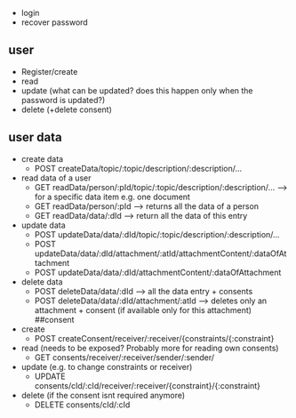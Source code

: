 
- login
- recover password
## user
- Register/create
- read 
- update (what can be updated? does this happen only when the password is updated?)
- delete (+delete consent)
## user data
- create data
	- POST createData/topic/:topic/description/:description/...
- read data of a user 
	- GET readData/person/:pId/topic/:topic/description/:description/... --> for a specific data item e.g. one document
	- GET readData/person/:pId --> returns all the data of a person
	- GET readData/data/:dId --> return all the data of this entry
- update data
	- POST updateData/data/:dId/topic/:topic/description/:description/...
	- POST updateData/data/:dId/attachment/:atId/attachmentContent/:dataOfAttachment
	- POST updateData/data/:dId/attachmentContent/:dataOfAttachment
- delete data
	- POST deleteData/data/:dId --> all the data entry + consents
	- POST deleteData/data/:dId/attachment/:atId --> deletes only an attachment + consent (if available only for this attachment)
##consent
- create
	- POST createConsent/receiver/:receiver/{constraints/{:constraint}
- read (needs to be exposed? Probably more for reading own consents)
	- GET consents/receiver/:receiver/sender/:sender/
- update (e.g. to change constraints or receiver)
	- UPDATE consents/cId/:cId/receiver/:receiver/{constraint}/{:constraint}
- delete (if the consent isnt required anymore)
	- DELETE consents/cId/:cId